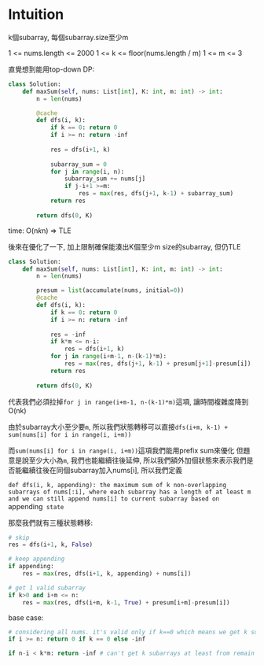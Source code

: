 # Intuition

k個subarray, 每個subarray.size至少m

1 <= nums.length <= 2000
1 <= k <= floor(nums.length / m)
1 <= m <= 3

直覺想到能用top-down DP:

```py
class Solution:
    def maxSum(self, nums: List[int], K: int, m: int) -> int:
        n = len(nums)

        @cache
        def dfs(i, k):
            if k == 0: return 0
            if i >= n: return -inf
            
            res = dfs(i+1, k)
            
            subarray_sum = 0
            for j in range(i, n):
                subarray_sum += nums[j]
                if j-i+1 >=m:
                    res = max(res, dfs(j+1, k-1) + subarray_sum)
            return res
        
        return dfs(0, K)
```

time: O(n*k*n) => TLE

後來在優化了一下, 加上限制確保能湊出K個至少m size的subarray, 但仍TLE

```py
class Solution:
    def maxSum(self, nums: List[int], K: int, m: int) -> int:
        n = len(nums)

        presum = list(accumulate(nums, initial=0))
        @cache
        def dfs(i, k):
            if k == 0: return 0
            if i >= n: return -inf
            
            res = -inf
            if k*m <= n-i:
                res = dfs(i+1, k)
            for j in range(i+m-1, n-(k-1)*m):
                res = max(res, dfs(j+1, k-1) + presum[j+1]-presum[i])
            return res
        
        return dfs(0, K)
```

代表我們必須拉掉`for j in range(i+m-1, n-(k-1)*m)`這項, 讓時間複雜度降到O(nk)

由於subarray大小至少要`m`, 所以我們狀態轉移可以直接`dfs(i+m, k-1) + sum(nums[i] for i in range(i, i+m))`

而`sum(nums[i] for i in range(i, i+m))`這項我們能用prefix sum來優化
但題意是說至少大小為`m`, 我們也能繼續往後延伸, 所以我們額外加個狀態來表示我們是否能繼續往後在同個subarray加入nums[i], 所以我們定義

`def dfs(i, k, appending): the maximum sum of k non-overlapping subarrays of nums[:i], where each subarray has a length of at least m and we can still append nums[i] to current subarray based on `appending` state`

那麼我們就有三種狀態轉移:

```py
# skip
res = dfs(i+1, k, False)

# keep appending
if appending:
    res = max(res, dfs(i+1, k, appending) + nums[i])

# get 1 valid subarray
if k>0 and i+m <= n:
    res = max(res, dfs(i+m, k-1, True) + presum[i+m]-presum[i])
```

base case:

```py
# considering all nums. it's valid only if k==0 which means we get k subarrays at least
if i >= n: return 0 if k == 0 else -inf

if n-i < k*m: return -inf # can't get k subarrays at least from remain nums[i:]
```